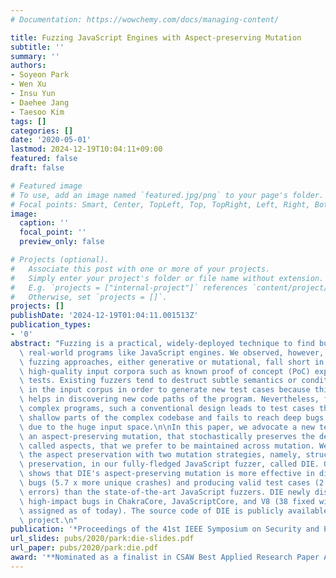 ```yaml
---
# Documentation: https://wowchemy.com/docs/managing-content/

title: Fuzzing JavaScript Engines with Aspect-preserving Mutation
subtitle: ''
summary: ''
authors:
- Soyeon Park
- Wen Xu
- Insu Yun
- Daehee Jang
- Taesoo Kim
tags: []
categories: []
date: '2020-05-01'
lastmod: 2024-12-19T10:04:11+09:00
featured: false
draft: false

# Featured image
# To use, add an image named `featured.jpg/png` to your page's folder.
# Focal points: Smart, Center, TopLeft, Top, TopRight, Left, Right, BottomLeft, Bottom, BottomRight.
image:
  caption: ''
  focal_point: ''
  preview_only: false

# Projects (optional).
#   Associate this post with one or more of your projects.
#   Simply enter your project's folder or file name without extension.
#   E.g. `projects = ["internal-project"]` references `content/project/deep-learning/index.md`.
#   Otherwise, set `projects = []`.
projects: []
publishDate: '2024-12-19T01:04:11.001513Z'
publication_types:
- '0'
abstract: "Fuzzing is a practical, widely-deployed technique to find bugs in complex,\
  \ real-world programs like JavaScript engines. We observed, however, that existing\
  \ fuzzing approaches, either generative or mutational, fall short in fully harvesting\
  \ high-quality input corpora such as known proof of concept (PoC) exploits or unit\
  \ tests. Existing fuzzers tend to destruct subtle semantics or conditions encoded\
  \ in the input corpus in order to generate new test cases because this approach\
  \ helps in discovering new code paths of the program. Nevertheless, for JavaScript-like\
  \ complex programs, such a conventional design leads to test cases that tackle only\
  \ shallow parts of the complex codebase and fails to reach deep bugs effectively\
  \ due to the huge input space.\n\nIn this paper, we advocate a new technique, called\
  \ an aspect-preserving mutation, that stochastically preserves the desirable properties,\
  \ called aspects, that we prefer to be maintained across mutation. We demonstrate\
  \ the aspect preservation with two mutation strategies, namely, structure and type\
  \ preservation, in our fully-fledged JavaScript fuzzer, called DIE. Our evaluation\
  \ shows that DIE's aspect-preserving mutation is more effective in discovering new\
  \ bugs (5.7 x more unique crashes) and producing valid test cases (2.4 x fewer runtime\
  \ errors) than the state-of-the-art JavaScript fuzzers. DIE newly discovered 48\
  \ high-impact bugs in ChakraCore, JavaScriptCore, and V8 (38 fixed with 12 CVEs\
  \ assigned as of today). The source code of DIE is publicly available as an open-source\
  \ project.\n"
publication: '*Proceedings of the 41st IEEE Symposium on Security and Privacy (Oakland)*'
url_slides: pubs/2020/park:die-slides.pdf
url_paper: pubs/2020/park:die.pdf
award: '**Nominated as a finalist in CSAW Best Applied Research Paper Award 2020**'
---
```


